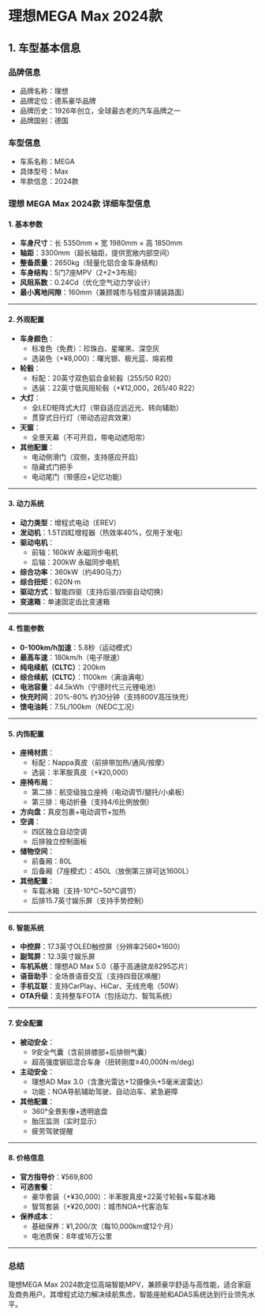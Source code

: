 
# 理想MEGA Max 2024款
## 1. 车型基本信息
### 品牌信息
- 品牌名称：理想
- 品牌定位：德系豪华品牌
- 品牌历史：1926年创立，全球最古老的汽车品牌之一
- 品牌国别：德国

### 车型信息
- 车系名称：MEGA
- 具体型号：Max
- 年款信息：2024款

### **理想 MEGA Max 2024款 详细车型信息**  

#### **1. 基本参数**  
- **车身尺寸**：长 5350mm × 宽 1980mm × 高 1850mm  
- **轴距**：3300mm（超长轴距，提供宽敞内部空间）  
- **整备质量**：2650kg（轻量化铝合金车身结构）  
- **车身结构**：5门7座MPV（2+2+3布局）  
- **风阻系数**：0.24Cd（优化空气动力学设计）  
- **最小离地间隙**：160mm（兼顾城市与轻度非铺装路面）  

---

#### **2. 外观配置**  
- **车身颜色**：  
  - 标准色（免费）：珍珠白、星曜黑、深空灰  
  - 选装色（+¥8,000）：曙光银、极光蓝、熔岩橙  
- **轮毂**：  
  - 标配：20英寸双色铝合金轮毂（255/50 R20）  
  - 选装：22英寸低风阻轮毂（+¥12,000，265/40 R22）  
- **大灯**：  
  - 全LED矩阵式大灯（带自适应远近光、转向辅助）  
  - 贯穿式日行灯（带动态迎宾效果）  
- **天窗**：  
  - 全景天幕（不可开启，带电动遮阳帘）  
- **其他配置**：  
  - 电动侧滑门（双侧，支持感应开启）  
  - 隐藏式门把手  
  - 电动尾门（带感应+记忆功能）  

---

#### **3. 动力系统**  
- **动力类型**：增程式电动（EREV）  
- **发动机**：1.5T四缸增程器（热效率40%，仅用于发电）  
- **驱动电机**：  
  - 前轴：160kW 永磁同步电机  
  - 后轴：200kW 永磁同步电机  
- **综合功率**：360kW（约490马力）  
- **综合扭矩**：620N·m  
- **驱动方式**：智能四驱（支持后驱/四驱自动切换）  
- **变速箱**：单速固定齿比变速箱  

---

#### **4. 性能参数**  
- **0-100km/h加速**：5.8秒（运动模式）  
- **最高车速**：180km/h（电子限速）  
- **纯电续航（CLTC）**：200km  
- **综合续航（CLTC）**：1100km（满油满电）  
- **电池容量**：44.5kWh（宁德时代三元锂电池）  
- **快充时间**：20%-80% 约30分钟（支持800V高压快充）  
- **馈电油耗**：7.5L/100km（NEDC工况）  

---

#### **5. 内饰配置**  
- **座椅材质**：  
  - 标配：Nappa真皮（前排带加热/通风/按摩）  
  - 选装：半苯胺真皮（+¥20,000）  
- **座椅布局**：  
  - 第二排：航空级独立座椅（电动调节/腿托/小桌板）  
  - 第三排：电动折叠（支持4/6比例放倒）  
- **方向盘**：真皮包裹+电动调节+加热  
- **空调**：  
  - 四区独立自动空调  
  - 后排独立控制面板  
- **储物空间**：  
  - 前备厢：80L  
  - 后备厢（7座模式）：450L（放倒第三排可达1600L）  
- **其他配置**：  
  - 车载冰箱（支持-10℃~50℃调节）  
  - 后排15.7英寸娱乐屏（支持手势控制）  

---

#### **6. 智能系统**  
- **中控屏**：17.3英寸OLED触控屏（分辨率2560×1600）  
- **副驾屏**：12.3英寸娱乐屏  
- **车机系统**：理想AD Max 5.0（基于高通骁龙8295芯片）  
- **语音助手**：全场景语音交互（支持四音区唤醒）  
- **手机互联**：支持CarPlay、HiCar、无线充电（50W）  
- **OTA升级**：支持整车FOTA（包括动力、智驾系统）  

---

#### **7. 安全配置**  
- **被动安全**：  
  - 9安全气囊（含前排膝部+后排侧气囊）  
  - 超高强度钢铝混合车身（扭转刚度≥40,000N·m/deg）  
- **主动安全**：  
  - 理想AD Max 3.0（含激光雷达+12摄像头+5毫米波雷达）  
  - 功能：NOA导航辅助驾驶、自动泊车、紧急避障  
- **其他配置**：  
  - 360°全景影像+透明底盘  
  - 胎压监测（实时显示）  
  - 疲劳驾驶提醒  

---

#### **8. 价格信息**  
- **官方指导价**：¥569,800  
- **可选套餐**：  
  - 豪华套装（+¥30,000）：半苯胺真皮+22英寸轮毂+车载冰箱  
  - 智驾套装（+¥20,000）：城市NOA+代客泊车  
- **保养成本**：  
  - 基础保养：¥1,200/次（每10,000km或12个月）  
  - 电池质保：8年或16万公里  

---

### **总结**  
理想MEGA Max 2024款定位高端智能MPV，兼顾豪华舒适与高性能，适合家庭及商务用户。其增程式动力解决续航焦虑，智能座舱和ADAS系统达到行业领先水平。
